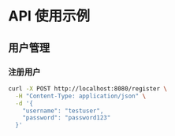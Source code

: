 # API 使用示例

## 用户管理

### 注册用户

```bash
curl -X POST http://localhost:8080/register \
  -H "Content-Type: application/json" \
  -d '{
    "username": "testuser",
    "password": "password123"
  }'